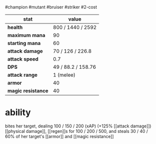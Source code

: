 #champion
#mutant
#bruiser
#striker
#2-cost

| stat | value |
|---|---|
| **health** | 800 / 1440 / 2592 |
| **maximum mana** | 90 |
| **starting mana** | 60 |
| **attack damage** | 70 / 126 / 226.8 |
| **attack speed** | 0.7 |
| **DPS** | 49 / 88.2 / 158.76 | 
| **attack range** | 1 (melee) |
| **armor** | 40 |
| **magic resistance** | 40 |

# ability
bites her target, dealing 100 / 150 / 200 (xAP) (+125% [[attack damage]]) [[physical damage]], [[regen]]s for 100 / 200 / 500, and steals 30 / 40 / 60% of her target's [[armor]] and [[magic resistance]]